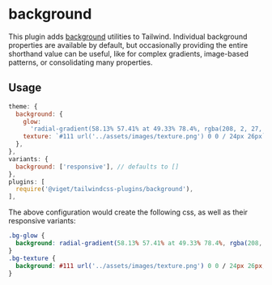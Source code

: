 # background

This plugin adds [background](https://developer.mozilla.org/en-US/docs/Web/CSS/background) utilities to Tailwind. Individual background properties are available by default, but occasionally providing the entire shorthand value can be useful, like for complex gradients, image-based patterns, or consolidating many properties.

## Usage

```js
theme: {
  background: {
    glow:
      'radial-gradient(58.13% 57.41% at 49.33% 78.4%, rgba(208, 2, 27, 0.6) 0%)',
    texture: `#111 url('../assets/images/texture.png') 0 0 / 24px 26px`,
  },
},
variants: {
  background: ['responsive'], // defaults to []
},
plugins: [
  require('@viget/tailwindcss-plugins/background'),
],
```

The above configuration would create the following css, as well as their responsive variants:

```css
.bg-glow {
  background: radial-gradient(58.13% 57.41% at 49.33% 78.4%, rgba(208, 2, 27, 0.6) 0%);
}
.bg-texture {
  background: #111 url('../assets/images/texture.png') 0 0 / 24px 26px;
}
```
